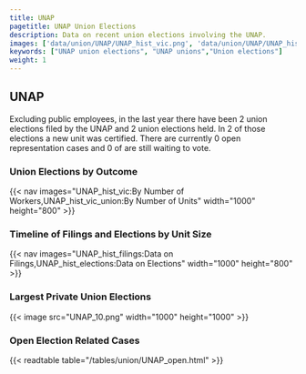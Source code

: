 ```yaml
---
title: UNAP
pagetitle: UNAP Union Elections
description: Data on recent union elections involving the UNAP.
images: ['data/union/UNAP/UNAP_hist_vic.png', 'data/union/UNAP/UNAP_hist_size.png', 'data/union/UNAP/UNAP_10.png']
keywords: ["UNAP union elections", "UNAP unions","Union elections"]
weight: 1
---
```

##  UNAP

Excluding public employees, in the last year there have been 2 union elections filed by the UNAP and 2 union elections held. In 2 of those elections a new unit was certified. There are currently 0 open representation cases and 0 of are still waiting to vote.

### Union Elections by Outcome
{{< nav images="UNAP_hist_vic:By Number of Workers,UNAP_hist_vic_union:By Number of Units" width="1000" height="800" >}}

### Timeline of Filings and Elections by Unit Size
{{< nav images="UNAP_hist_filings:Data on Filings,UNAP_hist_elections:Data on Elections" width="1000" height="800" >}}

### Largest Private Union Elections
{{< image src="UNAP_10.png" width="1000" height="1000"  >}}

### Open Election Related Cases
{{< readtable table="/tables/union/UNAP_open.html" >}}

